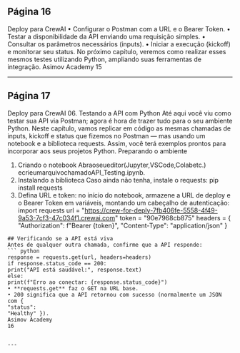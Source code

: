 ## Página 16

Deploy para CrewAI
• Configurar o Postman com a URL e o Bearer Token.
• Testar a disponibilidade da API enviando uma requisição simples.
• Consultar os parâmetros necessários (inputs).
• Iniciar a execução (kickoff) e monitorar seu status.
No próximo capítulo, veremos como realizar esses mesmos testes utilizando Python, ampliando suas
ferramentas de integração.
Asimov Academy
15


---
## Página 17

Deploy para CrewAI
06. Testando a API com Python
Até aqui você viu como testar sua API via Postman; agora é hora de trazer tudo para o seu ambiente
Python. Neste capítulo, vamos replicar em código as mesmas chamadas de inputs, kickoff e status
que fizemos no Postman — mas usando um notebook e a biblioteca requests. Assim, você terá
exemplos prontos para incorporar aos seus projetos Python.
Preparando o ambiente
1. Criando o notebook
Abraoseueditor(Jupyter,VSCode,Colabetc.) ecrieumarquivochamadoAPI_Testing.ipynb.
2. Instalando a biblioteca
Caso ainda não tenha, instale o requests:
pip install requests
3. Defina URL e token: no início do notebook, armazene a URL de deploy e o Bearer Token em
variáveis, montando um cabeçalho de autenticação:
import requests
url = "https://crew-for-deply-7fb406fe-5558-4f49-9a53-7cf3-47c034f1.crewai.com"
token = "90e7968cb875"
headers = {
"Authorization": f"Bearer {token}",
"Content-Type": "application/json"
}
```
## Verificando se a API está viva
Antes de qualquer outra chamada, confirme que a API responde:
``` python
response = requests.get(url, headers=headers)
if response.status_code == 200:
print("API está saudável:", response.text)
else:
print(f"Erro ao conectar: {response.status_code}")
• **requests.get** faz o GET na URL base.
• 200 significa que a API retornou com sucesso (normalmente um JSON com {
"status":
"Healthy" }).
Asimov Academy
16


---